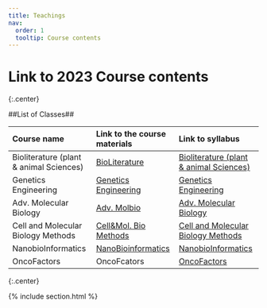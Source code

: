 ```yaml
---
title: Teachings
nav:
  order: 1
  tooltip: Course contents
---
```


# <i class="fas fa-chalkboard-teacher"></i>Link to 2023 Course contents 

{:.center}

##List of Classes##

|Course name|	Link to the course materials|	Link to syllabus|
| :---         |     :---      |          :--- |
|Bioliterature (plant & animal Sciences)|	[BioLiterature](https://docs.google.com/spreadsheets/d/1m6oTfHREBE9vZGSqRVW8iGFx8UQ7SIkK0szUR0rkFE8/edit?usp=sharing)|	[Bioliterature (plant & animal Sciences)](https://drive.google.com/file/d/1z0EEsi9f10Ip8-NWIi5xUNaG52pEdsz0/view?usp=sharing)|
|Genetics Engineering|	[Genetics Engineering](https://docs.google.com/spreadsheets/d/1fpiKJ-WMVQmoNc4lJlSeQeTlLad1Lzp7k1ZusvsG25I/edit?usp=sharing)|	[Genetics Engineering](https://drive.google.com/file/d/1y8JSD8hfIQETUKbDeZNMkKWB6m1ws1yA/view?usp=sharing)|
|Adv. Molecular Biology|	[Adv. Molbio](https://docs.google.com/spreadsheets/d/1S4SY0pgTcgFESI8U7vhl-rD-mh76QpHoizZUkhoFSoA/edit?usp=sharing)|	[Adv. Molecular Biology](https://drive.google.com/file/d/1GjHaOP9l3igo8l5X5ZuFOlM68ViQUgiJ/view?usp=sharing)|
|Cell and Molecular Biology Methods|	[Cell&Mol. Bio Methods](https://docs.google.com/spreadsheets/u/0/d/1JFPB4lk2YJFtb3NQLwNcAaLns-3v9jYhbQAJufPPVTs/edit)|	[Cell and Molecular Biology Methods](https://drive.google.com/file/d/1cLRmsMCXwrBVvUPLhGOdAkSWW1LJ8aPr/view?usp=sharing)|
|NanobioInformatics|	[NanoBioinformatics](https://docs.google.com/spreadsheets/d/1wgAoKvhoKgXdQLATuaqrHHT8FmuVZukVdo0xFxt6Bfw/edit?usp=sharing)|	[NanobioInformatics](https://drive.google.com/file/d/1MDcZ4xZ8iip4cAV5jI284m-FK4BaE4qM/view?usp=sharing)|
|OncoFactors|	OncoFcators|	[OncoFactors](https://drive.google.com/file/d/1yrXHKSPOSr7izBp8jnN15sFRjBasvxbM/view?usp=sharing)|

{:.center}

{% include section.html %}

